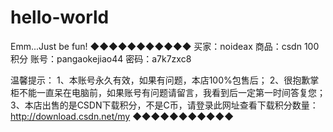 # hello-world
Emm...Just be fun!
◆◆◆◆◆◆◆◆◆◆◆
买家：noideax
商品：csdn 100积分
账号：pangaokejiao44
密码：a7k7zxc8

温馨提示：
1、本账号永久有效，如果有问题，本店100%包售后；
2、很抱歉掌柜不能一直呆在电脑前，如果账号有问题请留言，我看到后一定第一时间答复您；
3、本店出售的是CSDN下载积分，不是C币，请登录此网址查看下载积分数量：http://download.csdn.net/my
◆◆◆◆◆◆◆◆◆◆◆
